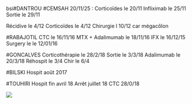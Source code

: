 bsi#DANTROU
#CEMSAH
20/11/25 : 
Corticoïdes le 20/11
Infliximab le 25/11
Sortie le 29/11

Récidive le 4/12
Corticoïdes le 4/12
Chirurgie l 10/12 car mégacôlon

#RABAJOTIL
CTC le 16/11/16
MTX + Adalimumab le 18/11/16
IFX le 16/12/15
Surgery le le 12/01/16

#GONCALVES
Corticothérapie le 28/2/18
Sortie le 3/3/18
Adalimumab le 20/3/18
Réhospit le 3/4
Chir le 6/4

#BILSKI
Hospit août 2017

#TOUHIRI
Hospit fin avril 18
Arrêt juillet 18 CTC
28/0/18

![](../media/image/CAG-1755842466330.jpeg)